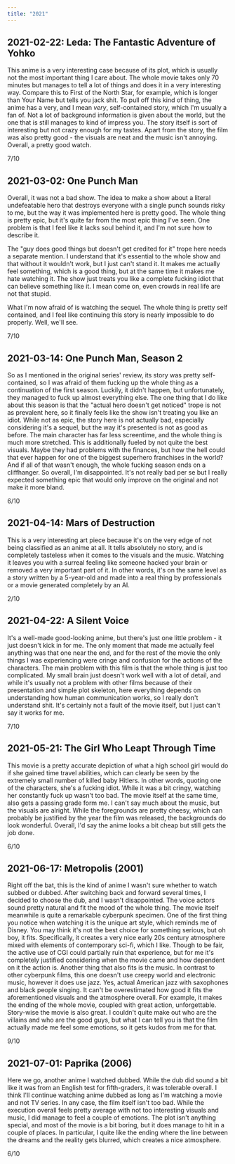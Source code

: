```yaml
---
title: "2021"
---
```


## 2021-02-22: Leda: The Fantastic Adventure of Yohko

This anime is a very interesting case because of its plot, which is
usually not the most important thing I care about. The whole movie
takes only 70 minutes but manages to tell a lot of things and does it
in a very interesting way. Compare this to First of the North Star,
for example, which is longer than Your Name but tells you jack shit.
To pull off this kind of thing, the anime has a very, and I mean
*very*, self-contained story, which I'm usually a fan of. Not a lot of
background information is given about the world, but the one that is
still manages to kind of impress you. The story itself is sort of
interesting but not crazy enough for my tastes. Apart from the story,
the film was also pretty good - the visuals are neat and the music
isn't annoying. Overall, a pretty good watch.

7/10

## 2021-03-02: One Punch Man

Overall, it was not a bad show. The idea to make a show about a
literal undefeatable hero that destroys everyone with a single punch
sounds risky to me, but the way it was implemented here is pretty
good. The whole thing is pretty epic, but it's quite far from the most
epic thing I've seen. One problem is that I feel like it lacks soul
behind it, and I'm not sure how to describe it.

The "guy does good things but doesn't get credited for it" trope here
needs a separate mention. I understand that it's essential to the
whole show and that without it wouldn't work, but I just can't stand
it. It makes me actually feel something, which is a good thing, but at
the same time it makes me hate watching it. The show just treats you
like a complete fucking idiot that can believe something like it. I
mean come on, even crowds in real life are not that stupid.

What I'm now afraid of is watching the sequel. The whole thing is
pretty self contained, and I feel like continuing this story is nearly
impossible to do properly. Well, we'll see.

7/10

## 2021-03-14: One Punch Man, Season 2

So as I mentioned in the original series' review, its story was pretty
self-contained, so I was afraid of them fucking up the whole thing as
a continuation of the first season. Luckily, it didn't happen, but
unfortunately, they managed to fuck up almost everything else. The one
thing that I do like about this season is that the "actual hero
doesn't get noticed" trope is not as prevalent here, so it finally
feels like the show isn't treating you like an idiot. While not as
epic, the story here is not actually bad, especially considering it's
a sequel, but the way it's presented is not as good as before. The
main character has far less screentime, and the whole thing is much
more stretched. This is additionally fueled by not quite the best
visuals. Maybe they had problems with the finances, but how the hell
could that ever happen for one of the biggest superhero franchises in
the world? And if all of that wasn't enough, the whole fucking season
ends on a cliffhanger. So overall, I'm disappointed. It's not really
bad per se but I really expected something epic that would only
improve on the original and not make it more bland.

6/10

## 2021-04-14: Mars of Destruction

This is a very interesting art piece because it's on the very edge of
not being classified as an anime at all. It tells absolutely no story,
and is completely tasteless when it comes to the visuals and the
music. Watching it leaves you with a surreal feeling like someone
hacked your brain or removed a very important part of it. In other
words, it's on the same level as a story written by a 5-year-old and
made into a real thing by professionals or a movie generated
completely by an AI.

2/10

## 2021-04-22: A Silent Voice

It's a well-made good-looking anime, but there's just one little
problem - it just doesn't kick in for me. The only moment that made me
actually feel anything was that one near the end, and for the rest of
the movie the only things I was experiencing were cringe and confusion
for the actions of the characters. The main problem with this film is
that the whole thing is just too complicated. My small brain just
doesn't work well with a lot of detail, and while it's usually not a
problem with other films because of their presentation and simple plot
skeleton, here everything depends on understanding how human
communication works, so I really don't understand shit. It's certainly
not a fault of the movie itself, but I just can't say it works for me.

7/10

## 2021-05-21: The Girl Who Leapt Through Time

This movie is a pretty accurate depiction of what a high school girl
would do if she gained time travel abilities, which can clearly be
seen by the extremely small number of killed baby Hitlers. In other
words, quoting one of the characters, she's a fucking idiot. While it
was a bit cringy, watching her constantly fuck up wasn't too bad. The
movie itself at the same time, also gets a passing grade form me. I
can't say much about the music, but the visuals are alright. While the
foregrounds are pretty cheesy, which can probably be justified by the
year the film was released, the backgrounds do look wonderful.
Overall, I'd say the anime looks a bit cheap but still gets the job
done.

6/10

## 2021-06-17: Metropolis (2001)

Right off the bat, this is the kind of anime I wasn't sure whether to
watch subbed or dubbed. After switching back and forward several
times, I decided to choose the dub, and I wasn't disappointed. The
voice actors sound pretty natural and fit the mood of the whole thing.
The movie itself meanwhile is quite a remarkable cyberpunk specimen.
One of the first thing you notice when watching it is the unique art
style, which reminds me of Disney. You may think it's not the best
choice for something serious, but oh boy, it fits. Specifically, it
creates a very nice early 20s century atmosphere mixed with elements
of contemporary sci-fi, which I like. Though to be fair, the active
use of CGI could partially ruin that experience, but for me it's
completely justified considering when the movie came and how dependent
on it the action is. Another thing that also fits is the music. In
contrast to other cyberpunk films, this one doesn't use creepy world
and electronic music, however it does use jazz. Yes, actual American
jazz with saxophones and black people singing. It can't be
overestimated how good it fits the aforementioned visuals and the
atmosphere overall. For example, it makes the ending of the whole
movie, coupled with great action, unforgettable. Story-wise the movie
is also great. I couldn't quite make out who are the villains and who
are the good guys, but what I can tell you is that the film actually
made me feel some emotions, so it gets kudos from me for that.

9/10

## 2021-07-01: Paprika (2006)

Here we go, another anime I watched dubbed. While the dub did sound a
bit like it was from an English test for fifth-graders, it was
tolerable overall. I think I'll continue watching anime dubbed as long
as I'm watching a movie and not TV series. In any case, the film
itself isn't too bad. While the execution overall feels pretty average
with not too interesting visuals and music, I did manage to feel a
couple of emotions. The plot isn't anything special, and most of the
movie is a bit boring, but it does manage to hit in a couple of
places. In particular, I quite like the ending where the line between
the dreams and the reality gets blurred, which creates a nice
atmosphere.

6/10
